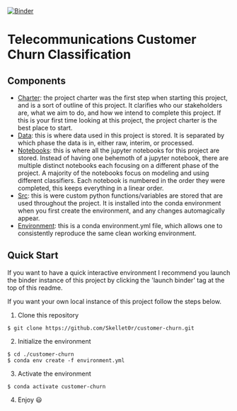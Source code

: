 [![Binder](https://mybinder.org/badge_logo.svg)](https://mybinder.org/v2/gh/Skellet0r/customer-churn/master)

# Telecommunications Customer Churn Classification

## Components

- [Charter](docs/project/charter.md): the project charter was the first step when
  starting this project, and is a sort of outline of this project. It clarifies
  who our stakeholders are, what we aim to do, and how we intend to complete this
  project. If this is your first time looking at this project, the project charter
  is the best place to start.
- [Data](data/): this is where data used in this project is stored. It is separated by
  which phase the data is in, either raw, interim, or processed.
- [Notebooks](notebooks/): this is where all the jupyter notebooks for this project are
  stored. Instead of having one behemoth of a jupyter notebook, there are multiple
  distinct notebooks each focusing on a different phase of the project. A majority
  of the notebooks focus on modeling and using different classifiers. Each notebook
  is numbered in the order they were completed, this keeps everything in a linear
  order.
- [Src](src/): this is were custom python functions/variables are stored that are
  used throughout the project. It is installed into the conda environment when
  you first create the environment, and any changes automagically appear.
- [Environment](environment.yml): this is a conda environment.yml file, which allows
  one to consistently reproduce the same clean working environment.

## Quick Start

If you want to have a quick interactive environment I recommend you launch the binder instance of this project
by clicking the 'launch binder' tag at the top of this readme.

If you want your own local instance of this project follow the steps below.

1. Clone this repository

```shell
$ git clone https://github.com/Skellet0r/customer-churn.git
```

2. Initialize the environment

```shell
$ cd ./customer-churn
$ conda env create -f environment.yml
```

3. Activate the environment

```shell
$ conda activate customer-churn
```

4. Enjoy 😃

